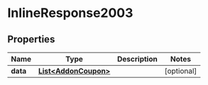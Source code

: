 # InlineResponse2003

## Properties
Name | Type | Description | Notes
------------ | ------------- | ------------- | -------------
**data** | [**List&lt;AddonCoupon&gt;**](AddonCoupon.md) |  |  [optional]
